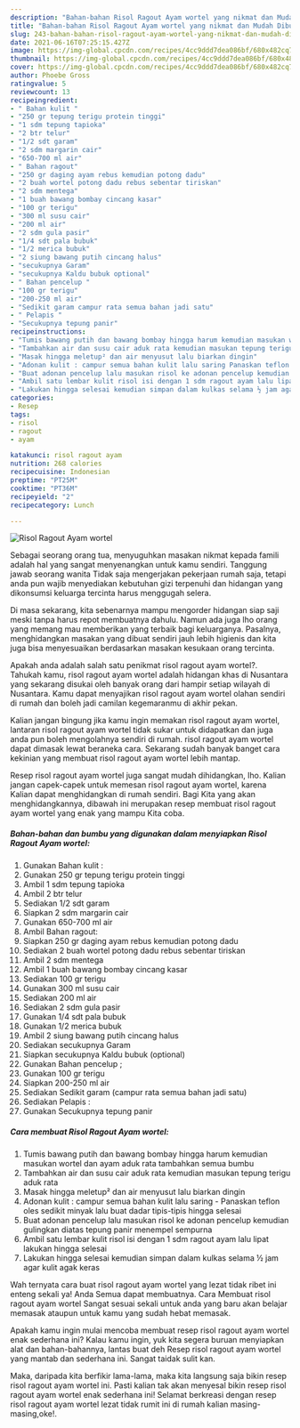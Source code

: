 ```yaml
---
description: "Bahan-bahan Risol Ragout Ayam wortel yang nikmat dan Mudah Dibuat"
title: "Bahan-bahan Risol Ragout Ayam wortel yang nikmat dan Mudah Dibuat"
slug: 243-bahan-bahan-risol-ragout-ayam-wortel-yang-nikmat-dan-mudah-dibuat
date: 2021-06-16T07:25:15.427Z
image: https://img-global.cpcdn.com/recipes/4cc9ddd7dea086bf/680x482cq70/risol-ragout-ayam-wortel-foto-resep-utama.jpg
thumbnail: https://img-global.cpcdn.com/recipes/4cc9ddd7dea086bf/680x482cq70/risol-ragout-ayam-wortel-foto-resep-utama.jpg
cover: https://img-global.cpcdn.com/recipes/4cc9ddd7dea086bf/680x482cq70/risol-ragout-ayam-wortel-foto-resep-utama.jpg
author: Phoebe Gross
ratingvalue: 5
reviewcount: 13
recipeingredient:
- " Bahan kulit "
- "250 gr tepung terigu protein tinggi"
- "1 sdm tepung tapioka"
- "2 btr telur"
- "1/2 sdt garam"
- "2 sdm margarin cair"
- "650-700 ml air"
- " Bahan ragout"
- "250 gr daging ayam rebus kemudian potong dadu"
- "2 buah wortel potong dadu rebus sebentar tiriskan"
- "2 sdm mentega"
- "1 buah bawang bombay cincang kasar"
- "100 gr terigu"
- "300 ml susu cair"
- "200 ml air"
- "2 sdm gula pasir"
- "1/4 sdt pala bubuk"
- "1/2 merica bubuk"
- "2 siung bawang putih cincang halus"
- "secukupnya Garam"
- "secukupnya Kaldu bubuk optional"
- " Bahan pencelup "
- "100 gr terigu"
- "200-250 ml air"
- "Sedikit garam campur rata semua bahan jadi satu"
- " Pelapis "
- "Secukupnya tepung panir"
recipeinstructions:
- "Tumis bawang putih dan bawang bombay hingga harum kemudian masukan wortel dan ayam aduk rata tambahkan semua bumbu"
- "Tambahkan air dan susu cair aduk rata kemudian masukan tepung terigu aduk rata"
- "Masak hingga meletup² dan air menyusut lalu biarkan dingin"
- "Adonan kulit : campur semua bahan kulit lalu saring Panaskan teflon oles sedikit minyak lalu buat dadar tipis-tipis hingga selesai"
- "Buat adonan pencelup lalu masukan risol ke adonan pencelup kemudian gulingkan diatas tepung panir menempel sempurna"
- "Ambil satu lembar kulit risol isi dengan 1 sdm ragout ayam lalu lipat lakukan hingga selesai"
- "Lakukan hingga selesai kemudian simpan dalam kulkas selama ½ jam agar kulit agak keras"
categories:
- Resep
tags:
- risol
- ragout
- ayam

katakunci: risol ragout ayam 
nutrition: 268 calories
recipecuisine: Indonesian
preptime: "PT25M"
cooktime: "PT36M"
recipeyield: "2"
recipecategory: Lunch

---
```



![Risol Ragout Ayam wortel](https://img-global.cpcdn.com/recipes/4cc9ddd7dea086bf/680x482cq70/risol-ragout-ayam-wortel-foto-resep-utama.jpg)

Sebagai seorang orang tua, menyuguhkan masakan nikmat kepada famili adalah hal yang sangat menyenangkan untuk kamu sendiri. Tanggung jawab seorang  wanita Tidak saja mengerjakan pekerjaan rumah saja, tetapi anda pun wajib menyediakan kebutuhan gizi terpenuhi dan hidangan yang dikonsumsi keluarga tercinta harus menggugah selera.

Di masa  sekarang, kita sebenarnya mampu mengorder hidangan siap saji meski tanpa harus repot membuatnya dahulu. Namun ada juga lho orang yang memang mau memberikan yang terbaik bagi keluarganya. Pasalnya, menghidangkan masakan yang dibuat sendiri jauh lebih higienis dan kita juga bisa menyesuaikan berdasarkan masakan kesukaan orang tercinta. 



Apakah anda adalah salah satu penikmat risol ragout ayam wortel?. Tahukah kamu, risol ragout ayam wortel adalah hidangan khas di Nusantara yang sekarang disukai oleh banyak orang dari hampir setiap wilayah di Nusantara. Kamu dapat menyajikan risol ragout ayam wortel olahan sendiri di rumah dan boleh jadi camilan kegemaranmu di akhir pekan.

Kalian jangan bingung jika kamu ingin memakan risol ragout ayam wortel, lantaran risol ragout ayam wortel tidak sukar untuk didapatkan dan juga anda pun boleh mengolahnya sendiri di rumah. risol ragout ayam wortel dapat dimasak lewat beraneka cara. Sekarang sudah banyak banget cara kekinian yang membuat risol ragout ayam wortel lebih mantap.

Resep risol ragout ayam wortel juga sangat mudah dihidangkan, lho. Kalian jangan capek-capek untuk memesan risol ragout ayam wortel, karena Kalian dapat menghidangkan di rumah sendiri. Bagi Kita yang akan menghidangkannya, dibawah ini merupakan resep membuat risol ragout ayam wortel yang enak yang mampu Kita coba.

<!--inarticleads1-->

##### Bahan-bahan dan bumbu yang digunakan dalam menyiapkan Risol Ragout Ayam wortel:

1. Gunakan  Bahan kulit :
1. Gunakan 250 gr tepung terigu protein tinggi
1. Ambil 1 sdm tepung tapioka
1. Ambil 2 btr telur
1. Sediakan 1/2 sdt garam
1. Siapkan 2 sdm margarin cair
1. Gunakan 650-700 ml air
1. Ambil  Bahan ragout:
1. Siapkan 250 gr daging ayam rebus kemudian potong dadu
1. Sediakan 2 buah wortel potong dadu rebus sebentar tiriskan
1. Ambil 2 sdm mentega
1. Ambil 1 buah bawang bombay cincang kasar
1. Sediakan 100 gr terigu
1. Gunakan 300 ml susu cair
1. Sediakan 200 ml air
1. Sediakan 2 sdm gula pasir
1. Gunakan 1/4 sdt pala bubuk
1. Gunakan 1/2 merica bubuk
1. Ambil 2 siung bawang putih cincang halus
1. Sediakan secukupnya Garam
1. Siapkan secukupnya Kaldu bubuk (optional)
1. Gunakan  Bahan pencelup ;
1. Gunakan 100 gr terigu
1. Siapkan 200-250 ml air
1. Sediakan Sedikit garam (campur rata semua bahan jadi satu)
1. Sediakan  Pelapis :
1. Gunakan Secukupnya tepung panir




<!--inarticleads2-->

##### Cara membuat Risol Ragout Ayam wortel:

1. Tumis bawang putih dan bawang bombay hingga harum kemudian masukan wortel dan ayam aduk rata tambahkan semua bumbu
1. Tambahkan air dan susu cair aduk rata kemudian masukan tepung terigu aduk rata
1. Masak hingga meletup² dan air menyusut lalu biarkan dingin
1. Adonan kulit : campur semua bahan kulit lalu saring - Panaskan teflon oles sedikit minyak lalu buat dadar tipis-tipis hingga selesai
1. Buat adonan pencelup lalu masukan risol ke adonan pencelup kemudian gulingkan diatas tepung panir menempel sempurna
1. Ambil satu lembar kulit risol isi dengan 1 sdm ragout ayam lalu lipat lakukan hingga selesai
1. Lakukan hingga selesai kemudian simpan dalam kulkas selama ½ jam agar kulit agak keras




Wah ternyata cara buat risol ragout ayam wortel yang lezat tidak ribet ini enteng sekali ya! Anda Semua dapat membuatnya. Cara Membuat risol ragout ayam wortel Sangat sesuai sekali untuk anda yang baru akan belajar memasak ataupun untuk kamu yang sudah hebat memasak.

Apakah kamu ingin mulai mencoba membuat resep risol ragout ayam wortel enak sederhana ini? Kalau kamu ingin, yuk kita segera buruan menyiapkan alat dan bahan-bahannya, lantas buat deh Resep risol ragout ayam wortel yang mantab dan sederhana ini. Sangat taidak sulit kan. 

Maka, daripada kita berfikir lama-lama, maka kita langsung saja bikin resep risol ragout ayam wortel ini. Pasti kalian tak akan menyesal bikin resep risol ragout ayam wortel enak sederhana ini! Selamat berkreasi dengan resep risol ragout ayam wortel lezat tidak rumit ini di rumah kalian masing-masing,oke!.


